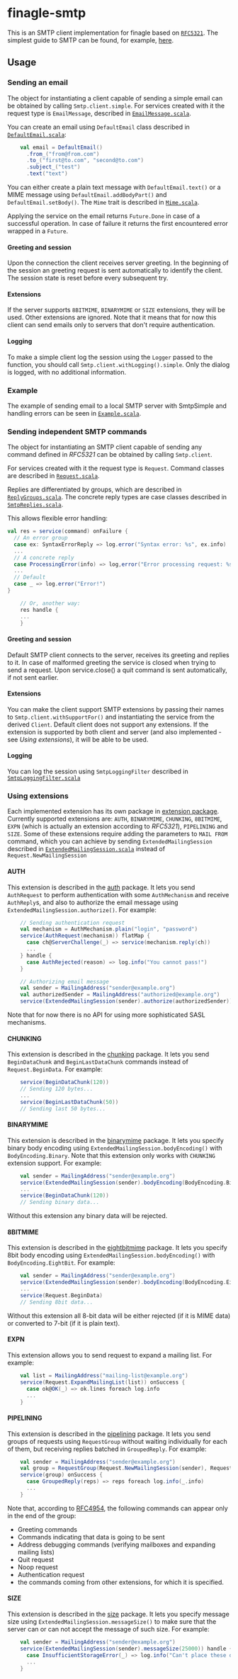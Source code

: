 # finagle-smtp

This is an SMTP client implementation for finagle based on 
[`RFC5321`][rfc]. The simplest guide to SMTP can be found, for example, [here][smtp2go].

[rfc]: http://tools.ietf.org/search/rfc5321
[smtp2go]: http://www.smtp2go.com/articles/smtp-protocol

## Usage

### Sending an email

The object for instantiating a client capable of sending a simple email can be obtained by calling
`Smtp.client.simple`. For services created with it the request type is `EmailMessage`, described in
[`EmailMessage.scala`][EmailMessage].

You can create an email using `DefaultEmail` class described in [`DefaultEmail.scala`][DefaultEmail]:

```scala
    val email = DefaultEmail()
      .from_("from@from.com")
      .to_("first@to.com", "second@to.com")
      .subject_("test")
      .text("text")
```

You can either create a plain text message with `DefaultEmail.text()` or a MIME message using 
`DefaultEmail.addBodyPart()` and `DefaultEmail.setBody()`. The `Mime` trait is described in 
[`Mime.scala`][Mime].

Applying the service on the email returns `Future.Done` in case of a successful operation.
In case of failure it returns the first encountered error wrapped in a `Future`.

[EmailMessage]: src/main/scala/com/twitter/finagle/smtp/EmailMessage.scala
[DefaultEmail]: src/main/scala/com/twitter/finagle/smtp/DefaultEmail.scala
[Mime]: src/main/scala/com/twitter/finagle/smtp/Mime.scala

#### Greeting and session

Upon the connection the client receives server greeting.
In the beginning of the session an greeting request is sent automatically to identify the client.
The session state is reset before every subsequent try.

#### Extensions

If the server supports `8BITMIME`, `BINARYMIME` or `SIZE` extensions, they will be used. Other 
extensions are ignored. Note that it means that for now this client can send emails only to servers that 
don't require authentication.

#### Logging

To make a simple client log the session using the `Logger` passed to the function, you should
call `Smtp.client.withLogging().simple`. Only the dialog is logged, with
no additional information.

### Example

The example of sending email to a local SMTP server with SmtpSimple and handling errors can be seen 
in [`Example.scala`](src/main/scala/com/twitter/finagle/example/smtp/Example.scala).

### Sending independent SMTP commands

The object for instantiating an SMTP client capable of sending any command defined in *RFC5321*
can be obtained by calling `Smtp.client`.

For services created with it the request type is `Request`. Command classes are described in 
[`Request.scala`][Request]. 

Replies are differentiated by groups, which are described in [`ReplyGroups.scala`][ReplyGroups].
The concrete reply types are case classes described in [`SmtpReplies.scala`][SmtpReplies].

This allows flexible error handling:

```scala
val res = service(command) onFailure {
  // An error group
  case ex: SyntaxErrorReply => log.error("Syntax error: %s", ex.info)
  ...
  // A concrete reply
  case ProcessingError(info) => log,error("Error processing request: %s", info)
  ...
  // Default
  case _ => log.error("Error!")
}
```
```scala
    // Or, another way:
    res handle {
    ...
    }
```

[Request]: src/main/scala/com/twitter/finagle/smtp/Request.scala
[ReplyGroups]: src/main/scala/com/twitter/finagle/smtp/ReplyGroups.scala
[SmtpReplies]: src/main/scala/com/twitter/finagle/smtp/SmtpReplies.scala

#### Greeting and session

Default SMTP client connects to the server, receives its greeting and replies to it. 
In case of malformed greeting the service is closed when trying to send a request.
Upon service.close() a quit command is sent automatically, if not sent earlier.

#### Extensions

You can make the client support SMTP extensions by passing their names to `Smtp.client.withSupportFor()` and
instantiating the service from the derived `Client`. Default client does not support any extensions. 
If the extension is supported by both client and server (and also implemented - see *Using extensions*), 
it will be able to be used.

#### Logging

You can log the session using `SmtpLoggingFilter` described in [`SmtpLoggingFilter.scala`][logging]

[logging]: src/main/scala/com/twitter/finagle/smtp/filter/SmtpLoggingFilter.scala

### Using extensions

Each implemented extension has its own package in [extension package][extension]. Currently supported
extensions are: `AUTH`, `BINARYMIME`, `CHUNKING`, `8BITMIME`, `EXPN` (which is actually an extension 
according to *RFC5321*), `PIPELINING` and `SIZE`. Some of these extensions require adding the parameters
to `MAIL FROM` command, which you can achieve by sending `ExtendedMailingSession` described in 
[`ExtendedMailingSession.scala`][ExtMailingSession] instead of `Request.NewMailingSession`

[extension]: src/main/scala/com/twitter/finagle/smtp/extension
[ExtMailingSession]: src/main/scala/com/twitter/finagle/smtp/extension/ExtendedMailingSession.scala

#### AUTH 

This extension is described in the [auth][extauth] package. It lets you send `AuthRequest` to 
perform authentication with some `AuthMechanism` and receive `AuthReply`s, and also to authorize the 
email message using `ExtendedMailingSession.authorize()`. For example:

```scala
    // Sending authentication request
    val mechanism = AuthMechanism.plain("login", "password")
    service(AuthRequest(mechanism)) flatMap {
      case ch@ServerChallenge(_) => service(mechanism.reply(ch))
      ...
    } handle {
      case AuthRejected(reason) => log.info("You cannot pass!")
    }
```
```scala
    // Authorizing email message
    val sender = MailingAddress("sender@example.org")
    val authorizedSender = MailingAddress("authorized@example.org")
    service(ExtendedMailingSession(sender).authorize(authorizedSender))
```

Note that for now there is no API for using more sophisticated SASL mechanisms.

[extauth]: src/main/scala/com/twitter/finagle/smtp/extension/auth

#### CHUNKING 

This extension is described in the [chunking][extchunk] package. It lets you send `BeginDataChunk` 
and `BeginLastDataChunk` commands instead of `Request.BeginData`. For example: 

```scala
    service(BeginDataChunk(120))
    // Sending 120 bytes...
    ...
    service(BeginLastDataChunk(50))
    // Sending last 50 bytes...
```

[extchunk]: src/main/scala/com/twitter/finagle/smtp/extension/chunking

#### BINARYMIME 

This extension is described in the [binarymime][extbmime] package. It lets you specify binary body 
encoding using `ExtendedMailingSession.bodyEncoding()` with `BodyEncoding.Binary`. Note that this 
extension only works with `CHUNKING` extension support. For example:

```scala
    val sender = MailingAddress("sender@example.org")
    service(ExtendedMailingSession(sender).bodyEncoding(BodyEncoding.Binary))
    ...
    service(BeginDataChunk(120))
    // Sending binary data...
```

Without this extension any binary data will be rejected.

[extbmime]: src/main/scala/com/twitter/finagle/smtp/extension/binarymime

#### 8BITMIME 

This extension is described in the [eightbitmime][ext8mime] package. It lets you specify 8bit body 
encoding using `ExtendedMailingSession.bodyEncoding()` with `BodyEncoding.EightBit`. For example:

```scala
    val sender = MailingAddress("sender@example.org")
    service(ExtendedMailingSession(sender).bodyEncoding(BodyEncoding.EightBit))
    ...
    service(Request.BeginData)
    // Sending 8bit data...
```

Without this extension all 8-bit data will be either rejected (if it is MIME data) or converted to 
7-bit (if it is plain text).

[ext8mime]: src/main/scala/com/twitter/finagle/smtp/extension/eightbitmime

#### EXPN 

This extension allows you to send request to expand a 
mailing list. For example:

```scala
    val list = MailingAddress("mailing-list@example.org")
    service(Request.ExpandMailingList(list)) onSuccess {
      case ok@OK(_) => ok.lines foreach log.info
      ...
    }
```

#### PIPELINING 

This extension is described in the [pipelining][extpipe] package. It lets you send groups of 
requests using `RequestGroup` without waiting individually for each of them, but receiving replies 
batched in `GroupedReply`. For example:

```scala
    val sender = MailingAddress("sender@example.org")
    val group = RequestGroup(Request.NewMailingSession(sender), Request.Quit)
    service(group) onSuccess {
      case GroupedReply(reps) => reps foreach log.info(_.info) 
      ...
    }
```

Note that, according to [RFC4954][rfcpipe], the following commands can appear 
only in the end of the group:

* Greeting commands
* Commands indicating that data is going to be sent
* Address debugging commands (verifying mailboxes and expanding mailing lists)
* Quit request
* Noop request
* Authentication request 
* the commands coming from other extensions, for which it is specified.

[extpipe]: src/main/scala/com/twitter/finagle/smtp/extension/pipelining
[rfcpipe]: http://tools.ietf.org/html/rfc4954

#### SIZE 

This extension is described in the [size][extsize] package. It lets you specify message size 
using `ExtendedMailingSession.messageSize()` to make sure that the server can or can not accept the 
message of such size. For example:

```scala
    val sender = MailingAddress("sender@example.org")
    service(ExtendedMailingSession(sender).messageSize(25000)) handle {
      case InsufficientStorageError(_) => log.info("Can't place these damn bytes anywhere!")
      ...
    }
```

[extsize]: src/main/scala/com/twitter/finagle/smtp/extension/size




